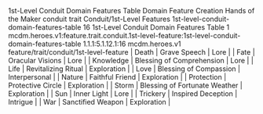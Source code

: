 <ability>
  <name>1st-Level Conduit Domain Features Table</name>
  <keywords>
    <keyword>Domain</keyword>
  </keywords>
  <type>Feature</type>
  <distance>Creation</distance>
  <target>Hands of the Maker</target>
  <metadata>
    <class>conduit</class>
    <feature_type>trait</feature_type>
    <file_dpath>Conduit/1st-Level Features</file_dpath>
    <item_id>1st-level-conduit-domain-features-table</item_id>
    <item_index>16</item_index>
    <item_name>1st-Level Conduit Domain Features Table</item_name>
    <level>1</level>
    <scc>mcdm.heroes.v1:feature.trait.conduit.1st-level-feature:1st-level-conduit-domain-features-table</scc>
    <scdc>1.1.1:5.1.12.1:16</scdc>
    <source>mcdm.heroes.v1</source>
    <type>feature/trait/conduit/1st-level-feature</type>
  </metadata>
  <effects>
    <effect type="mundane">| Death      | Grave Speech                  | Lore          |
| Fate       | Oracular Visions              | Lore          |
| Knowledge  | Blessing of Comprehension     | Lore          |
| Life       | Revitalizing Ritual           | Exploration   |
| Love       | Blessing of Compassion        | Interpersonal |
| Nature     | Faithful Friend               | Exploration   |
| Protection | Protective Circle             | Exploration   |
| Storm      | Blessing of Fortunate Weather | Exploration   |
| Sun        | Inner Light                   | Lore          |
| Trickery   | Inspired Deception            | Intrigue      |
| War        | Sanctified Weapon             | Exploration   |</effect>
  </effects>
</ability>
